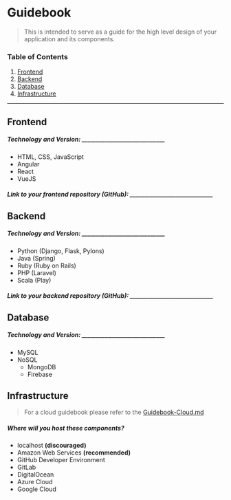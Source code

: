 # Guidebook

> This is intended to serve as a guide for the high level design of your application and its components.

### Table of Contents  
1. [Frontend](#frontend)
2. [Backend](#backend)
3. [Database](#database)  
4. [Infrastructure](#infrastructure)

---  

## Frontend

##### Technology and Version: _____________________________
- HTML, CSS, JavaScript
- Angular
- React
- VueJS

##### Link to your frontend repository (GitHub): _____________________________

## Backend

##### Technology and Version: _____________________________
- Python (Django, Flask, Pylons)
- Java (Spring)
- Ruby (Ruby on Rails)
- PHP (Laravel)
- Scala (Play)

##### Link to your backend repository (GitHub): _____________________________

## Database

##### Technology and Version: _____________________________
- MySQL
- NoSQL
    - MongoDB
    - Firebase

## Infrastructure

> For a cloud guidebook please refer to the [Guidebook-Cloud.md](Guidebook-Cloud.md)

##### Where will you host these components?
- localhost **(discouraged)**
- Amazon Web Services **(recommended)**
- GitHub Developer Environment
- GitLab
- DigitalOcean
- Azure Cloud
- Google Cloud
